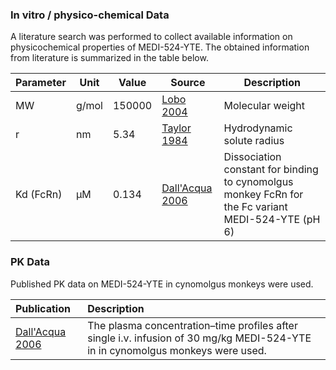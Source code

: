 ### In vitro / physico-chemical Data <a id="invitro-and-physico-chemical-data"></a>

A literature search was performed to collect available information on physicochemical properties of MEDI-524-YTE. The obtained information from literature is summarized in the table below. 

| **Parameter** | **Unit** | **Value** | Source                           | **Description**                                              |
| :------------ | -------- | --------- | -------------------------------- | ------------------------------------------------------------ |
| MW            | g/mol    | 150000    | [Lobo 2004](#5-references)       | Molecular weight                                             |
| r             | nm       | 5.34      | [Taylor 1984](#5-references)     | Hydrodynamic solute radius                                   |
| Kd (FcRn)     | µM       | 0.134     | [Dall'Acqua 2006](#5-references) | Dissociation constant for binding to cynomolgus monkey FcRn for the Fc variant MEDI-524-YTE (pH 6) |

### PK Data <a id="PK-data"></a>

Published PK data on MEDI-524-YTE in cynomolgus monkeys were used.

| Publication                      | Description                                                  |
| :------------------------------- | :----------------------------------------------------------- |
| [Dall'Acqua 2006](#5-references) | The plasma concentration–time profiles after single i.v. infusion of 30 mg/kg MEDI-524-YTE in in cynomolgus monkeys were used. |

